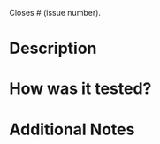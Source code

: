 Closes # (issue number).

# Description

<!--Please include a summary of the change. Please also include relevant motivation and context. -->
<!-- Example: Made a fruit blender with the new NVIDIA GTX graphics card because the old blender was too old. -->

# How was it tested?

<!-- Please describe how you tested your changes. -->
<!-- Example: I tested the blender by running locally, writing unit tests, and running performance tests. -->

# Additional Notes

<!-- "One more thing..." -->